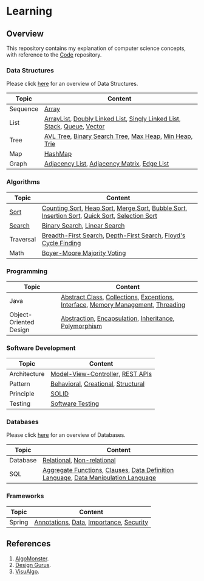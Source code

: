 # Learning

## Overview
This repository contains my explanation of computer science concepts,
with reference to the [Code](https://github.com/shumarb/code) repository.

### Data Structures
Please click [here](https://github.com/shumarb/learning/blob/main/readmes/data-structures.md) for an overview of Data Structures.

| Topic    | Content                                                                                                                                                                                                                                                                                                                                                                                                                                                                                                             |
|----------|---------------------------------------------------------------------------------------------------------------------------------------------------------------------------------------------------------------------------------------------------------------------------------------------------------------------------------------------------------------------------------------------------------------------------------------------------------------------------------------------------------------------|
| Sequence | [Array](https://github.com/shumarb/learning/blob/main/readmes/array.md)                                                                                                                                                                                                                                                                                                                                                                                                                                             |
| List     | [ArrayList](https://github.com/shumarb/learning/blob/main/readmes/array-list.md), [Doubly Linked List](https://github.com/shumarb/learning/blob/main/readmes/doubly-linked-list.md), [Singly Linked List](https://github.com/shumarb/learning/blob/main/readmes/singly-linked-list.md), [Stack](https://github.com/shumarb/learning/blob/main/readmes/stack.md), [Queue](https://github.com/shumarb/learning/blob/main/readmes/queue.md), [Vector](https://github.com/shumarb/learning/blob/main/readmes/vector.md) |
| Tree     | [AVL Tree](https://github.com/shumarb/learning/blob/main/readmes/avl-tree.md), [Binary Search Tree](https://github.com/shumarb/learning/blob/main/readmes/binary-search-tree.md), [Max Heap](https://github.com/shumarb/learning/blob/main/readmes/max-heap.md), [Min Heap](https://github.com/shumarb/learning/blob/main/readmes/min-heap.md), [Trie](https://github.com/shumarb/learning/blob/main/readmes/trie.md)                                                                                               |
| Map      | [HashMap](https://github.com/shumarb/learning/blob/main/readmes/hashmap.md)                                                                                                                                                                                                                                                                                                                                                                                                                                         |
| Graph    | [Adjacency List](https://github.com/shumarb/learning/blob/main/readmes/adjacency-list.md), [Adjacency Matrix](https://github.com/shumarb/learning/blob/main/readmes/adjacency-matix.md), [Edge List](https://github.com/shumarb/learning/blob/main/readmes/edge-list.md)                                                                                                                                                                                                                                            |

### Algorithms
| Topic                                                                     | Content                                                                                                                                                                                                                                                                                                                                                                                                                                                                                                                                                                                                                   |
|---------------------------------------------------------------------------|---------------------------------------------------------------------------------------------------------------------------------------------------------------------------------------------------------------------------------------------------------------------------------------------------------------------------------------------------------------------------------------------------------------------------------------------------------------------------------------------------------------------------------------------------------------------------------------------------------------------------|
| [Sort](https://github.com/shumarb/learning/blob/main/readmes/sort.md)     | [Counting Sort](https://github.com/shumarb/learning/blob/main/readmes/counting-sort.md), [Heap Sort](https://github.com/shumarb/learning/blob/main/readmes/heap-sort.md), [Merge Sort](https://github.com/shumarb/learning/blob/main/readmes/merge-sort.md), [Bubble Sort](https://github.com/shumarb/learning/blob/main/readmes/bubble-sort.md), [Insertion Sort](https://github.com/shumarb/learning/blob/main/readmes/insertion-sort.md), [Quick Sort](https://github.com/shumarb/learning/blob/main/readmes/quick-sort.md), [Selection Sort](https://github.com/shumarb/learning/blob/main/readmes/selection-sort.md) |
| [Search](https://github.com/shumarb/learning/blob/main/readmes/search.md) | [Binary Search](https://github.com/shumarb/learning/blob/main/readmes/binary-search.md), [Linear Search](https://github.com/shumarb/learning/blob/main/readmes/linear-search.md)                                                                                                                                                                                                                                                                                                                                                                                                                                          |
| Traversal                                                                 | [Breadth-First Search](https://github.com/shumarb/learning/blob/main/readmes/breadth-first-search.md), [Depth-First Search](https://github.com/shumarb/learning/blob/main/readmes/depth-first-search.md), [Floyd's Cycle Finding](https://github.com/shumarb/learning/blob/main/readmes/floyd-cycle-finding-algorithm.md)                                                                                                                                                                                                                                                                                                 |
| Math                                                                      | [Boyer-Moore Majority Voting](https://github.com/shumarb/learning/blob/main/readmes/boyer-moore-majority-voting-algorithm.md)                                                                                                                                                                                                                                                                                                                                                                                                                                                                                             |

### Programming
| Topic                  | Content                                                                                                                                                                                                                                                                                                                                                                                                                                                                                                                              |
|------------------------|--------------------------------------------------------------------------------------------------------------------------------------------------------------------------------------------------------------------------------------------------------------------------------------------------------------------------------------------------------------------------------------------------------------------------------------------------------------------------------------------------------------------------------------|
| Java                   | [Abstract Class](https://github.com/shumarb/learning/blob/main/readmes/abstract-class.md), [Collections](https://github.com/shumarb/learning/blob/main/readmes/collections.md), [Exceptions](https://github.com/shumarb/learning/blob/main/readmes/exceptions.md), [Interface](https://github.com/shumarb/learning/blob/main/readmes/interface.md), [Memory Management](https://github.com/shumarb/learning/blob/main/readmes/memory-management.md), [Threading](https://github.com/shumarb/learning/blob/main/readmes/threading.md) |
| Object-Oriented Design | [Abstraction](https://github.com/shumarb/learning/blob/main/readmes/abstraction.md), [Encapsulation](https://github.com/shumarb/learning/blob/main/readmes/encapsulation.md), [Inheritance](https://github.com/shumarb/learning/blob/main/readmes/inheritance.md), [Polymorphism](https://github.com/shumarb/learning/blob/main/readmes/polymorphism.md)                                                                                                                                                                             |

### Software Development
| Topic        | Content                                                                                                                                                                                                                                                 |
|--------------|---------------------------------------------------------------------------------------------------------------------------------------------------------------------------------------------------------------------------------------------------------|
| Architecture | [Model-View-Controller](https://github.com/shumarb/learning/blob/main/readmes/model-view-controller.md), [REST APIs](https://github.com/shumarb/learning/blob/main/readmes/rest-apis.md)                                                                |
| Pattern      | [Behavioral](https://github.com/shumarb/learning/blob/main/readmes/behavioral.md), [Creational](https://github.com/shumarb/learning/blob/main/readmes/creational.md), [Structural](https://github.com/shumarb/learning/blob/main/readmes/structural.md) |
| Principle    | [SOLID](https://github.com/shumarb/learning/blob/main/readmes/solid.md)                                                                                                                                                                                 |
| Testing      | [Software Testing](https://github.com/shumarb/learning/blob/main/readmes/software-testing.md)                                                                                                                                                           |

### Databases
Please click [here](https://github.com/shumarb/learning/blob/main/readmes/databases.md) for an overview of Databases.

| Topic    | Content                                                                                                                                                                                                                                                                                                                                                                                                            |
|----------|--------------------------------------------------------------------------------------------------------------------------------------------------------------------------------------------------------------------------------------------------------------------------------------------------------------------------------------------------------------------------------------------------------------------|
| Database | [Relational](https://github.com/shumarb/learning/blob/main/readmes/relational-databases.md), [Non-relational](https://github.com/shumarb/learning/blob/main/readmes/non-relational-databases.md)                                                                                                                                                                                                                   |
| SQL      | [Aggregate Functions](https://github.com/shumarb/learning/blob/main/readmes/aggregate-functions.md), [Clauses](https://github.com/shumarb/learning/blob/main/readmes/clauses.md), [Data Definition Language](https://github.com/shumarb/learning/blob/main/readmes/data-definition-language.md), [Data Manipulation Language](https://github.com/shumarb/learning/blob/main/readmes/data-manipulation-language.md) |

### Frameworks
| Topic  | Content                                                                                                                                                                                                                                                                                                                                                  |
|--------|----------------------------------------------------------------------------------------------------------------------------------------------------------------------------------------------------------------------------------------------------------------------------------------------------------------------------------------------------------|
| Spring | [Annotations](https://github.com/shumarb/learning/blob/main/readmes/spring-annotations.md), [Data](https://github.com/shumarb/learning/blob/main/readmes/spring-data.md), [Importance](https://github.com/shumarb/learning/blob/main/readmes/spring-importance.md), [Security](https://github.com/shumarb/learning/blob/main/readmes/spring-security.md) |

## References
1. [AlgoMonster](https://algo.monster/).
2. [Design Gurus](https://www.designgurus.io).
3. [VisuAlgo](https://visualgo.net/en/hashtable).

